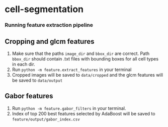 # cell-segmentation

### Running feature extraction pipeline

## Cropping and glcm features
1. Make sure that the paths `image_dir` and `bbox_dir` are correct. Path `bbox_dir` should contain .txt files with bounding boxes for all cell types in each dir.
2. Run `python -m feature.extract_features` in your terminal
3. Cropped images will be saved to `data/cropped` and the glcm features will be saved to `data/output`

## Gabor features
1. Run `python -m feature.gabor_filters` in your terminal.
2. Index of top 200 best features selected by AdaBoost will be saved to `feature/output/gabor_index.csv`
